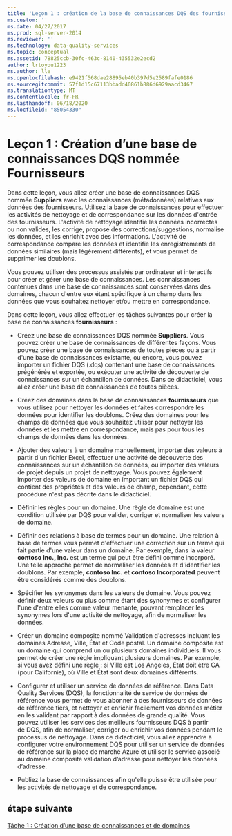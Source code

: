 ```yaml
---
title: 'Leçon 1 : création de la base de connaissances DQS des fournisseurs | Microsoft Docs'
ms.custom: ''
ms.date: 04/27/2017
ms.prod: sql-server-2014
ms.reviewer: ''
ms.technology: data-quality-services
ms.topic: conceptual
ms.assetid: 78825ccb-30fc-463c-8140-435532e2ecd2
author: lrtoyou1223
ms.author: lle
ms.openlocfilehash: e9421f568dae28895eb40b397d5e2589fafe0186
ms.sourcegitcommit: 57f1d15c67113bbadd40861b886d6929aacd3467
ms.translationtype: MT
ms.contentlocale: fr-FR
ms.lasthandoff: 06/18/2020
ms.locfileid: "85054330"
---
```

# <a name="lesson-1-creating-the-suppliers-dqs-knowledge-base"></a>Leçon 1 : Création d’une base de connaissances DQS nommée Fournisseurs
  Dans cette leçon, vous allez créer une base de connaissances DQS nommée **Suppliers** avec les connaissances (métadonnées) relatives aux données des fournisseurs. Utilisez la base de connaissances pour effectuer les activités de nettoyage et de correspondance sur les données d'entrée des fournisseurs. L'activité de nettoyage identifie les données incorrectes ou non valides, les corrige, propose des corrections/suggestions, normalise les données, et les enrichit avec des informations. L'activité de correspondance compare les données et identifie les enregistrements de données similaires (mais légèrement différents), et vous permet de supprimer les doublons.  
  
 Vous pouvez utiliser des processus assistés par ordinateur et interactifs pour créer et gérer une base de connaissances. Les connaissances contenues dans une base de connaissances sont conservées dans des domaines, chacun d'entre eux étant spécifique à un champ dans les données que vous souhaitez nettoyer et/ou mettre en correspondance.  
  
 Dans cette leçon, vous allez effectuer les tâches suivantes pour créer la base de connaissances **fournisseurs** :  
  
-   Créez une base de connaissances DQS nommée **Suppliers**. Vous pouvez créer une base de connaissances de différentes façons. Vous pouvez créer une base de connaissances de toutes pièces ou à partir d'une base de connaissances existante, ou encore, vous pouvez importer un fichier DQS (.dqs) contenant une base de connaissances prégénérée et exportée, ou exécuter une activité de découverte de connaissances sur un échantillon de données. Dans ce didacticiel, vous allez créer une base de connaissances de toutes pièces.  
  
-   Créez des domaines dans la base de connaissances **fournisseurs** que vous utilisez pour nettoyer les données et faites correspondre les données pour identifier les doublons. Créez des domaines pour les champs de données que vous souhaitez utiliser pour nettoyer les données et les mettre en correspondance, mais pas pour tous les champs de données dans les données.  
  
-   Ajouter des valeurs à un domaine manuellement, importer des valeurs à partir d'un fichier Excel, effectuer une activité de découverte des connaissances sur un échantillon de données, ou importer des valeurs de projet depuis un projet de nettoyage. Vous pouvez également importer des valeurs de domaine en important un fichier DQS qui contient des propriétés et des valeurs de champ, cependant, cette procédure n'est pas décrite dans le didacticiel.  
  
-   Définir les règles pour un domaine. Une règle de domaine est une condition utilisée par DQS pour valider, corriger et normaliser les valeurs de domaine.  
  
-   Définir des relations à base de termes pour un domaine. Une relation à base de termes vous permet d'effectuer une correction sur un terme qui fait partie d'une valeur dans un domaine. Par exemple, dans la valeur **contoso Inc., Inc.** est un terme qui peut être défini comme incorporé. Une telle approche permet de normaliser les données et d'identifier les doublons. Par exemple, **contoso Inc.** et **contoso Incorporated** peuvent être considérés comme des doublons.  
  
-   Spécifier les synonymes dans les valeurs de domaine. Vous pouvez définir deux valeurs ou plus comme étant des synonymes et configurer l'une d'entre elles comme valeur menante, pouvant remplacer les synonymes lors d'une activité de nettoyage, afin de normaliser les données.  
  
-   Créer un domaine composite nommé Validation d'adresses incluant les domaines Adresse, Ville, État et Code postal. Un domaine composite est un domaine qui comprend un ou plusieurs domaines individuels. Il vous permet de créer une règle impliquant plusieurs domaines. Par exemple, si vous avez défini une règle : si Ville est Los Angeles, État doit être CA (pour Californie), où Ville et État sont deux domaines différents.  
  
-   Configurer et utiliser un service de données de référence. Dans Data Quality Services (DQS), la fonctionnalité de service de données de référence vous permet de vous abonner à des fournisseurs de données de référence tiers, et nettoyer et enrichir facilement vos données métier en les validant par rapport à des données de grande qualité. Vous pouvez utiliser les services des meilleurs fournisseurs DQS à partir de DQS, afin de normaliser, corriger ou enrichir vos données pendant le processus de nettoyage. Dans ce didacticiel, vous allez apprendre à configurer votre environnement DQS pour utiliser un service de données de référence sur la place de marché Azure et utiliser le service associé au domaine composite validation d’adresse pour nettoyer les données d’adresse.  
  
-   Publiez la base de connaissances afin qu'elle puisse être utilisée pour les activités de nettoyage et de correspondance.  
  
## <a name="next-step"></a>étape suivante  
 [Tâche 1 : Création d’une base de connaissances et de domaines](../../2014/tutorials/task-1-creating-a-knowledge-base-and-domains.md)  
  
  
